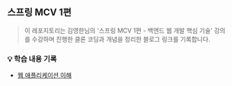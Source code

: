 ## 스프링 MCV 1편
> 이 레포지토리는 김영한님의 '스프링 MCV 1편 - 백엔드 웹 개발 핵심 기술' 강의를 수강하며 진행한 클론 코딩과 개념을 정리한 블로그 링크를 기록합니다.

### 💡 학습 내용 기록
- [웹 애플리케이션 이해](https://velog.io/@smj_716/%EC%8A%A4%ED%94%84%EB%A7%81-MVC-1%ED%8E%B8-1)
